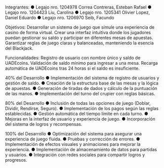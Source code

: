 Integrantes:
●	Legajo nro. 1204978 Correa Contreras, Esteban Rafael
●	Legajo nro. 1204423 Liu, Carolina
●	Legajo nro. 1205341 Olivier Lopez, Daniel Eduardo
●	Legajo nro. 1206970 Seib, Facundo

Objetivos:
Desarrollar un sistema de juego que simule una experiencia de casino de forma virtual.
Crear una interfaz intuitiva donde los jugadores puedan gestionar su saldo y participar en diferentes mesas de apuestas.
Garantizar reglas de juego claras y balanceadas, manteniendo la esencia del Blackjack.

Funcionalidades:
Registro de usuario con nombre único y saldo de UADEcoins.
Validación de saldo mínimo para ingresar a una mesa.
Recarga automática de UADEcoins tras 24 horas si el saldo es insuficiente.


40% del Desarrollo
●	Implementación del sistema de registro de usuarios y gestión de saldo.
●	Creación de la estructura base de las mesas y la lógica de apuestas.
●	Generación de tiradas de dados y cálculo de la puntuación de las manos.
●	Implementación del turno del crupier con reglas básicas.

80% del Desarrollo
●	Inclusión de todas las opciones de juego (Doblar, Dividir, Rendirse, Seguro).
●	Implementación de los pagos según las reglas establecidas.
●	Gestión automática del tiempo límite en cada turno.
●	Mejoras en la interfaz de usuario y experiencia de juego.
●	Incorporación del sistema de logros y recompensas.

100% del Desarrollo
●	Optimización del sistema para asegurar una experiencia de juego fluida.
●	Pruebas y corrección de errores.
●	Implementación de efectos visuales y animaciones para mejorar la experiencia.
●	Implementación de almacenamiento de datos para partidas y usuarios.
●	Integración con redes sociales para compartir logros y progresos.
